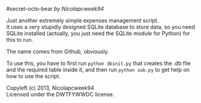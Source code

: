 #secret-octo-bear
*by Nicolapcweek94*

Just another extremely simple expenses management script.   
It uses a very stupidly designed SQLite database to store data, so you need SQLite installed (actually, you just need the SQLite module for Python) for this to run.   

The name comes from Github, obviously.

To use this, you have to first run `python dbinit.py` that creates the .db file and the required table inside it, and then run `python sob.py` to get help on how to use the script.   

Copyleft (c) 2013, Nicolapcweek94  
Licensed under the DWTFYWWDC license.